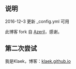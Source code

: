 ## 说明

2016-12–3  更新 \_config.yml 可用

此博客 fork 自 [Azeril][1]，感谢。

## 第二次尝试

我是Klaek，博客：[klaek.github.io][2]


[1]:	http://azeril.me/
[2]:	https://klaek.github.io